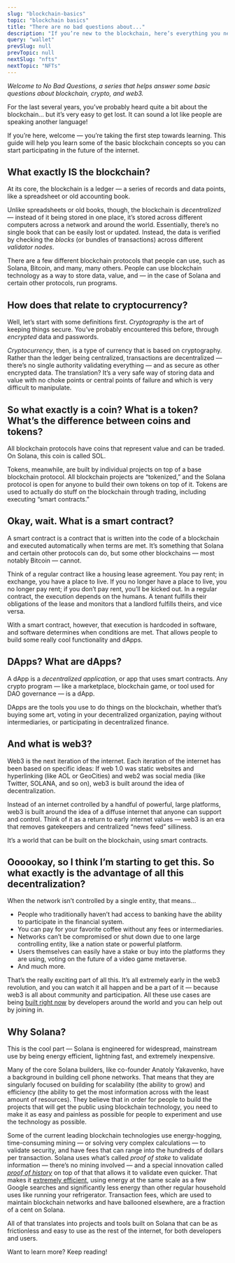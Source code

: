 ```yaml
---
slug: "blockchain-basics"
topic: "blockchain basics"
title: "There are no bad questions about..."
description: "If you’re new to the blockchain, here’s everything you need to know to get started."
query: "wallet"
prevSlug: null
prevTopic: null
nextSlug: "nfts"
nextTopic: "NFTs"
---
```


_Welcome to No Bad Questions, a series that helps answer some basic questions about blockchain, crypto, and web3._

For the last several years, you’ve probably heard quite a bit about the blockchain… but it’s very easy to get lost. It can sound a lot like people are speaking another language!

If you’re here, welcome — you’re taking the first step towards learning. This guide will help you learn some of the basic blockchain concepts so you can start participating in the future of the internet.

## What exactly IS the blockchain?

At its core, the blockchain is a ledger — a series of records and data points, like a spreadsheet or old accounting book.

Unlike spreadsheets or old books, though, the blockchain is _decentralized_ — instead of it being stored in one place, it’s stored across different computers across a network and around the world. Essentially, there’s no single book that can be easily lost or updated. Instead, the data is verified by checking the _blocks_ (or bundles of transactions) across different _validator nodes_.

There are a few different blockchain protocols that people can use, such as Solana, Bitcoin, and many, many others. People can use blockchain technology as a way to store data, value, and — in the case of Solana and certain other protocols, run programs.

## How does that relate to cryptocurrency?

Well, let’s start with some definitions first. _Cryptography_ is the art of keeping things secure. You’ve probably encountered this before, through _encrypted_ data and passwords.

_Cryptocurrency_, then, is a type of currency that is based on cryptography. Rather than the ledger being centralized, transactions are decentralized — there’s no single authority validating everything — and as secure as other encrypted data. The translation? It’s a very safe way of storing data and value with no choke points or central points of failure and which is very difficult to manipulate.

## So what exactly is a coin? What is a token? What’s the difference between coins and tokens?

All blockchain protocols have coins that represent value and can be traded. On Solana, this coin is called SOL.

Tokens, meanwhile, are built by individual projects on top of a base blockchain protocol. All blockchain projects are “tokenized,” and the Solana protocol is open for anyone to build their own tokens on top of it. Tokens are used to actually do stuff on the blockchain through trading, including executing “smart contracts.”

## Okay, wait. What is a smart contract?

A smart contract is a contract that is written into the code of a blockchain and executed automatically when terms are met. It’s something that Solana and certain other protocols can do, but some other blockchains — most notably Bitcoin — cannot.

Think of a regular contract like a housing lease agreement. You pay rent; in exchange, you have a place to live. If you no longer have a place to live, you no longer pay rent; if you don’t pay rent, you’ll be kicked out. In a regular contract, the execution depends on the humans. A tenant fulfills their obligations of the lease and monitors that a landlord fulfills theirs, and vice versa.

With a smart contract, however, that execution is hardcoded in software, and software determines when conditions are met. That allows people to build some really cool functionality and dApps.

## DApps? What are dApps?

A dApp is a _decentralized application_, or app that uses smart contracts. Any crypto program — like a marketplace, blockchain game, or tool used for DAO governance — is a dApp.

DApps are the tools you use to do things on the blockchain, whether that’s buying some art, voting in your decentralized organization, paying without intermediaries, or participating in decentralized finance.

## And what is web3?

Web3 is the next iteration of the internet. Each iteration of the internet has been based on specific ideas: If web 1.0 was static websites and hyperlinking (like AOL or GeoCities) and web2 was social media (like Twitter, SOLANA, and so on), web3 is built around the idea of decentralization.

Instead of an internet controlled by a handful of powerful, large platforms, web3 is built around the idea of a diffuse internet that anyone can support and control. Think of it as a return to early internet values — web3 is an era that removes gatekeepers and centralized “news feed” silliness.

It’s a world that can be built on the blockchain, using smart contracts.

## Oooookay, so I think I’m starting to get this. So what exactly is the advantage of all this decentralization?

When the network isn’t controlled by a single entity, that means…

- People who traditionally haven’t had access to banking have the ability to participate in the financial system.
- You can pay for your favorite coffee without any fees or intermediaries.
- Networks can’t be compromised or shut down due to one large controlling entity, like a nation state or powerful platform.
- Users themselves can easily have a stake or buy into the platforms they are using, voting on the future of a video game metaverse.
- And much more.

That’s the really exciting part of all this. It’s all extremely early in the web3 revolution, and you can watch it all happen and be a part of it — because web3 is all about community and participation. All these use cases are being [built right now](https://solana.com/events) by developers around the world and you can help out by joining in.

## Why Solana?

This is the cool part — Solana is engineered for widespread, mainstream use by being energy efficient, lightning fast, and extremely inexpensive.

Many of the core Solana builders, like co-founder Anatoly Yakavenko, have a background in building cell phone networks. That means that they are singularly focused on building for scalability (the ability to grow) and efficiency (the ability to get the most information across with the least amount of resources). They believe that in order for people to build the projects that will get the public using blockchain technology, you need to make it as easy and painless as possible for people to experiment and use the technology as possible.

Some of the current leading blockchain technologies use energy-hogging, time-consuming mining — or solving very complex calculations — to validate security, and have fees that can range into the hundreds of dollars per transaction. Solana uses what’s called _proof of stake_ to validate information — there’s no mining involved — and a special innovation called _[proof of history](https://solana.com/news/proof-of-history)_ on top of that that allows it to validate even quicker. That makes it [extremely efficient](http://solana.com/environment), using energy at the same scale as a few Google searches and significantly less energy than other regular household uses like running your refrigerator. Transaction fees, which are used to maintain blockchain networks and have ballooned elsewhere, are a fraction of a cent on Solana.

All of that translates into projects and tools built on Solana that can be as frictionless and easy to use as the rest of the internet, for both developers and users.

Want to learn more? Keep reading!
